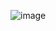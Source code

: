 
![image](https://user-images.githubusercontent.com/52472274/60551197-89d87e80-9cf8-11e9-82d7-386d336f7608.png)
